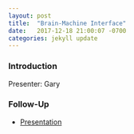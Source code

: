 ```yaml
---
layout: post
title:  "Brain-Machine Interface"
date:   2017-12-18 21:00:07 -0700
categories: jekyll update
---
```


### Introduction

Presenter: Gary

### Follow-Up

* [Presentation](/assets/present/brain-mind-interfaces.pdf) 
